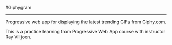 #Giphygram

---

Progressive web app for displaying the latest trending GIFs from Giphy.com.

This is a practice learning from Progressive Web App course with instructor Ray Vilijoen.
